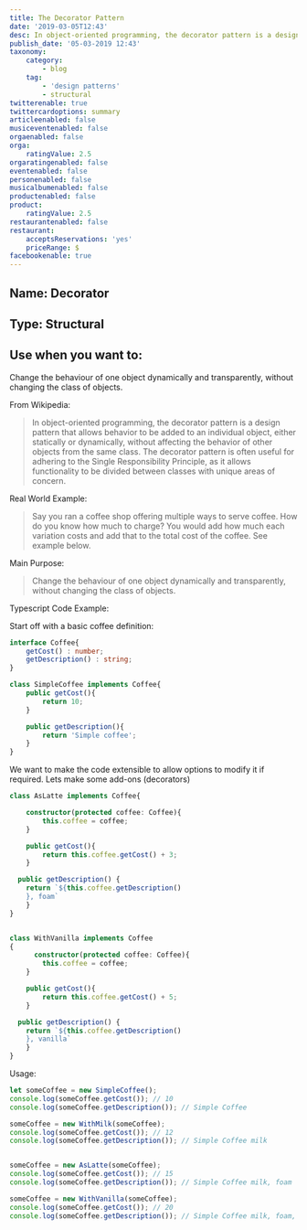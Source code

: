 ```yaml
---
title: The Decorator Pattern
date: '2019-03-05T12:43'
desc: In object-oriented programming, the decorator pattern is a design pattern that allows behavior to be added to an individual object, either statically or dynamically, without affecting the behavior of other objects from the same class. The decorator pattern is often useful for adhering to the Single Responsibility Principle, as it allows functionality to be divided between classes with unique areas of concern.
publish_date: '05-03-2019 12:43'
taxonomy:
    category:
        - blog
    tag:
        - 'design patterns'
        - structural
twitterenable: true
twittercardoptions: summary
articleenabled: false
musiceventenabled: false
orgaenabled: false
orga:
    ratingValue: 2.5
orgaratingenabled: false
eventenabled: false
personenabled: false
musicalbumenabled: false
productenabled: false
product:
    ratingValue: 2.5
restaurantenabled: false
restaurant:
    acceptsReservations: 'yes'
    priceRange: $
facebookenable: true
---
```


## Name: Decorator

## Type: Structural

## Use when you want to:

Change the behaviour of one object dynamically and transparently, without changing the class of objects.

From Wikipedia:

> In object-oriented programming, the decorator pattern is a design pattern that allows behavior to be added to an individual object, either statically or dynamically, without affecting the behavior of other objects from the same class. The decorator pattern is often useful for adhering to the Single Responsibility Principle, as it allows functionality to be divided between classes with unique areas of concern.

Real World Example:

> Say you ran a coffee shop offering multiple ways to serve coffee. How do you know how much to charge? You would add how much each variation costs and add that to the total cost of the coffee. See example below.

Main Purpose:

> Change the behaviour of one object dynamically and transparently, without changing the class of objects.

Typescript Code Example:

Start off with a basic coffee definition:

```ts
interface Coffee{
    getCost() : number;
    getDescription() : string;
}

class SimpleCoffee implements Coffee{
    public getCost(){
        return 10;
    }

    public getDescription(){
        return 'Simple coffee';
    }
}

```
We want to make the code extensible to allow options to modify it if required. Lets make some add-ons (decorators)

```ts
class AsLatte implements Coffee{

    constructor(protected coffee: Coffee){
        this.coffee = coffee;
    }

    public getCost(){
        return this.coffee.getCost() + 3;
    }

  public getDescription() {
    return `${this.coffee.getDescription()
    }, foam`
    }
}


class WithVanilla implements Coffee
{
      constructor(protected coffee: Coffee){
        this.coffee = coffee;
    }

    public getCost(){
        return this.coffee.getCost() + 5;
    }

  public getDescription() {
    return `${this.coffee.getDescription()
    }, vanilla`
    }
}

```
Usage:

```ts
let someCoffee = new SimpleCoffee();
console.log(someCoffee.getCost()); // 10
console.log(someCoffee.getDescription()); // Simple Coffee

someCoffee = new WithMilk(someCoffee);
console.log(someCoffee.getCost()); // 12
console.log(someCoffee.getDescription()); // Simple Coffee milk


someCoffee = new AsLatte(someCoffee);
console.log(someCoffee.getCost()); // 15
console.log(someCoffee.getDescription()); // Simple Coffee milk, foam

someCoffee = new WithVanilla(someCoffee);
console.log(someCoffee.getCost()); // 20
console.log(someCoffee.getDescription()); // Simple Coffee milk, foam, vanilla
```


<script async src="//jsfiddle.net/harps116/t84vLspz/7/embed/js/"></script>